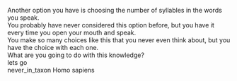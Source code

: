Another option you have is choosing the number of syllables in the words you speak.  
You probably have never considered this option before, but you have it every time you open your mouth and speak.  
You make so many choices like this that you never even think about, but you have the choice with each one.  
What are you going to do with this knowledge?  
lets go  
never_in_taxon Homo sapiens
